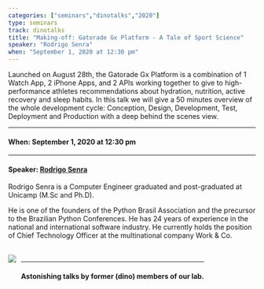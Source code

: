 ```yaml
---
categories: ["seminars","dinotalks","2020"]
type: seminars
track: dinotalks
title: "Making-off: Gatorade Gx Platform - A Tale of Sport Science"
speaker: "Rodrigo Senra"
when: "September 1, 2020 at 12:30 pm"
---
```


Launched on August 28th, the Gatorade Gx Platform is a combination of 1 Watch App, 2 iPhone Apps, and 2 APIs working together to give to high-performance athletes recommendations about hydration, nutrition, active recovery and sleep habits. In this talk we will give a 50 minutes overview of the whole development cycle: Conception, Design, Development, Test, Deployment and Production with a deep behind the scenes view.

<hr>

#### When: September 1, 2020 at 12:30 pm

<hr>

#### Speaker: [Rodrigo Senra](http://rodrigo.senra.nom.br/)

Rodrigo Senra is a Computer Engineer graduated and post-graduated at Unicamp (M.Sc and Ph.D).

He is one of the founders of the Python Brasil Association and the precursor to the Brazilian Python Conferences. He has 24 years of experience in the national and international software industry. He currently holds the position of Chief Technology Officer at the multinational company Work & Co.

<br>

<img align="left" style="margin-right:10px" src="../../../../images/tracks/dinotalks.png">
<div style="height:96px;display:inline-block;"><hr><h4 style="vertical-align:middle;">Astonishing talks by former (dino) members of our lab.</h4></div>